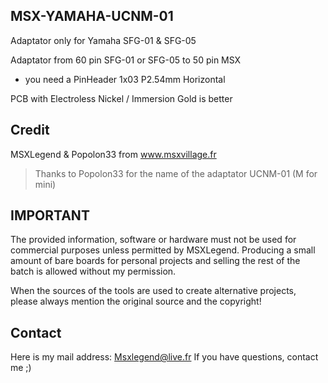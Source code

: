## MSX-YAMAHA-UCNM-01
Adaptator only for Yamaha SFG-01 & SFG-05

Adaptator from 60 pin SFG-01 or SFG-05 to 50 pin MSX

* you need a PinHeader 1x03 P2.54mm Horizontal

PCB with Electroless Nickel / Immersion Gold is better

## Credit

MSXLegend & Popolon33 from www.msxvillage.fr
> Thanks to Popolon33 for the name of the adaptator UCNM-01  (M for mini)

## IMPORTANT

The provided information,
software or hardware must not be used for commercial purposes unless permitted by MSXLegend. Producing a small amount of bare boards for
personal projects and selling the rest of the batch is allowed without my permission.

When the sources of the tools are used to create alternative projects, please always mention the original source and the copyright!


## Contact

Here is my mail address: Msxlegend@live.fr
If you have questions, contact me ;)
